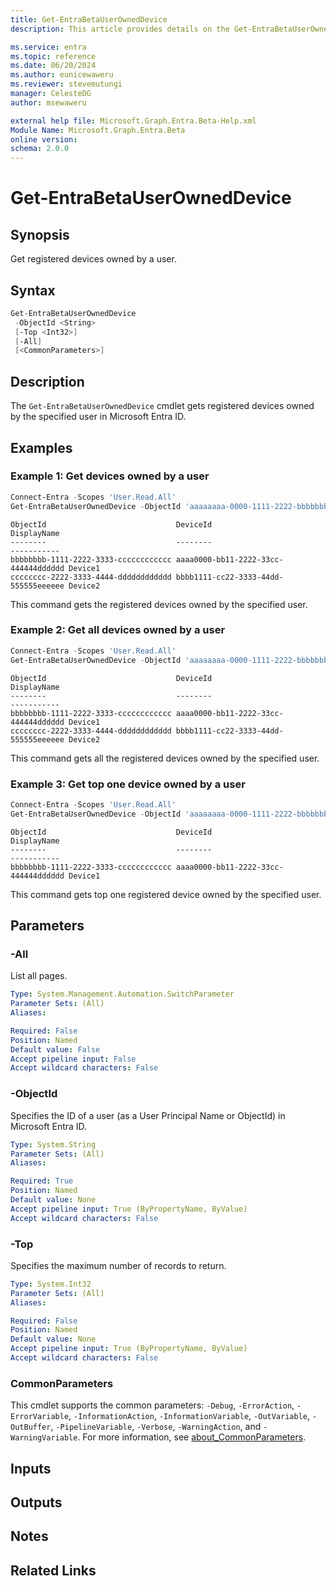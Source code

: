 ```yaml
---
title: Get-EntraBetaUserOwnedDevice
description: This article provides details on the Get-EntraBetaUserOwnedDevice command.

ms.service: entra
ms.topic: reference
ms.date: 06/20/2024
ms.author: eunicewaweru
ms.reviewer: stevemutungi
manager: CelesteDG
author: msewaweru

external help file: Microsoft.Graph.Entra.Beta-Help.xml
Module Name: Microsoft.Graph.Entra.Beta
online version:
schema: 2.0.0
---
```


# Get-EntraBetaUserOwnedDevice

## Synopsis

Get registered devices owned by a user.

## Syntax

```powershell
Get-EntraBetaUserOwnedDevice 
 -ObjectId <String> 
 [-Top <Int32>] 
 [-All] 
 [<CommonParameters>]
```

## Description

The `Get-EntraBetaUserOwnedDevice` cmdlet gets registered devices owned by the specified user in Microsoft Entra ID.

## Examples

### Example 1: Get devices owned by a user

```powershell
Connect-Entra -Scopes 'User.Read.All'
Get-EntraBetaUserOwnedDevice -ObjectId 'aaaaaaaa-0000-1111-2222-bbbbbbbbbbbb'
```

```Output
ObjectId                             DeviceId                             DisplayName
--------                             --------                             -----------
bbbbbbbb-1111-2222-3333-cccccccccccc aaaa0000-bb11-2222-33cc-444444dddddd Device1
cccccccc-2222-3333-4444-dddddddddddd bbbb1111-cc22-3333-44dd-555555eeeeee Device2
```

This command gets the registered devices owned by the specified user.

### Example 2: Get all devices owned by a user

```powershell
Connect-Entra -Scopes 'User.Read.All'
Get-EntraBetaUserOwnedDevice -ObjectId 'aaaaaaaa-0000-1111-2222-bbbbbbbbbbbb' -All
```

```Output
ObjectId                             DeviceId                             DisplayName
--------                             --------                             -----------
bbbbbbbb-1111-2222-3333-cccccccccccc aaaa0000-bb11-2222-33cc-444444dddddd Device1
cccccccc-2222-3333-4444-dddddddddddd bbbb1111-cc22-3333-44dd-555555eeeeee Device2
```

This command gets all the registered devices owned by the specified user.

### Example 3: Get top one device owned by a user

```powershell
Connect-Entra -Scopes 'User.Read.All'
Get-EntraBetaUserOwnedDevice -ObjectId 'aaaaaaaa-0000-1111-2222-bbbbbbbbbbbb' -Top 1
```

```Output
ObjectId                             DeviceId                             DisplayName
--------                             --------                             -----------
bbbbbbbb-1111-2222-3333-cccccccccccc aaaa0000-bb11-2222-33cc-444444dddddd Device1
```

This command gets top one registered device owned by the specified user.

## Parameters

### -All

List all pages.

```yaml
Type: System.Management.Automation.SwitchParameter
Parameter Sets: (All)
Aliases:

Required: False
Position: Named
Default value: False
Accept pipeline input: False
Accept wildcard characters: False
```

### -ObjectId

Specifies the ID of a user (as a User Principal Name or ObjectId) in Microsoft Entra ID.

```yaml
Type: System.String
Parameter Sets: (All)
Aliases:

Required: True
Position: Named
Default value: None
Accept pipeline input: True (ByPropertyName, ByValue)
Accept wildcard characters: False
```

### -Top

Specifies the maximum number of records to return.

```yaml
Type: System.Int32
Parameter Sets: (All)
Aliases:

Required: False
Position: Named
Default value: None
Accept pipeline input: True (ByPropertyName, ByValue)
Accept wildcard characters: False
```

### CommonParameters

This cmdlet supports the common parameters: `-Debug`, `-ErrorAction`, `-ErrorVariable`, `-InformationAction`, `-InformationVariable`, `-OutVariable`, `-OutBuffer`, `-PipelineVariable`, `-Verbose`, `-WarningAction`, and `-WarningVariable`. For more information, see [about_CommonParameters](https://go.microsoft.com/fwlink/?LinkID=113216).

## Inputs

## Outputs

## Notes

## Related Links

